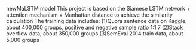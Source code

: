 newMaLSTM model
This project is based on the Siamese LSTM network + attention mechanism + Manhattan distance to achieve the similarity calculation
The training data includes: 
(1)Quora sentence data on Kaggle, about 400,000 groups, positive and negative sample ratio 1:1.7
(2)Stack overflow data, about 350,000 groups
(3)SemEval 2014 train data,  about 5,000 groups 
